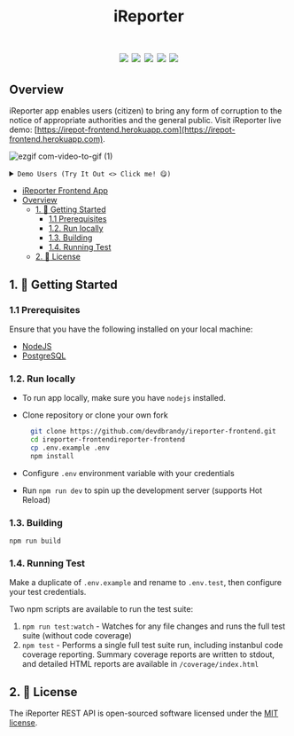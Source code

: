 <h1 align="center">iReporter<h1>

<p align="center">
  <a href="https://circleci.com/gh/devdbrandy/ireporter-frontend">
    <img src="https://circleci.com/gh/devdbrandy/ireporter-frontend.svg?style=svg"></a>
  <a class="badge-align" href="https://www.codacy.com/app/devdbrandy/ireporter-frontend?utm_source=github.com&amp;utm_medium=referral&amp;utm_content=devdbrandy/ireporter-frontend&amp;utm_campaign=Badge_Grade">
  <img src="https://api.codacy.com/project/badge/Grade/af41b75a4052458888f44cd39007295a"/></a>
  <a href="https://codeclimate.com/github/devdbrandy/ireporter-frontend/maintainability"><img src="https://api.codeclimate.com/v1/badges/4ea779147d454d8fa543/maintainability" /></a>
  <a href="https://codeclimate.com/github/devdbrandy/iReporter/test_coverage"><img src="https://api.codeclimate.com/v1/badges/4ea779147d454d8fa543/test_coverage" /></a>
  <a href="https://opensource.org/licenses/MIT">
    <img src="https://img.shields.io/badge/License-MIT-brightgreen.svg"></a>
</p>

## Overview

iReporter app enables users (citizen) to bring any form of corruption to the notice of appropriate authorities and the general public. Visit iReporter live demo: [https://irepot-frontend.herokuapp.com](https://irepot-frontend.herokuapp.com).

![ezgif com-video-to-gif (1)](https://user-images.githubusercontent.com/30989030/56726768-54874180-6747-11e9-9014-6050c2ec003a.gif)

<details>
<summary><code>Demo Users (Try It Out <> Click me! 😋)</code></summary>

| Username  | Password | Access       |
|-----------|----------|--------------|
| `admin`   | `secret` | Admin Access |
| `user123` | `secret` | User Access  |
</details>

<!-- TOC depthFrom:2 -->

- [iReporter Frontend App](#ireporter-frontend-app)
- [Overview](#overview)
  - [1. :rocket: Getting Started](#1-rocket-getting-started)
    - [1.1 Prerequisites](#11-prerequisites)
    - [1.2. Run locally](#12-run-locally)
    - [1.3. Building](#13-building)
    - [1.4. Running Test](#14-running-test)
  - [2. :pencil: License](#2-pencil-license)

<!-- /TOC -->

## 1. :rocket: Getting Started

### 1.1 Prerequisites

Ensure that you have the following installed on your local machine:

- [NodeJS](https://nodejs.org/en/download/)
- [PostgreSQL](https://www.postgresql.org/download/)

### 1.2. Run locally

- To run app locally, make sure you have `nodejs` installed.
- Clone repository or clone your own fork

  ```bash
    git clone https://github.com/devdbrandy/ireporter-frontend.git
    cd ireporter-frontendireporter-frontend
    cp .env.example .env
    npm install
  ```

- Configure `.env` environment variable with your credentials
- Run `npm run dev` to spin up the development server (supports Hot Reload)

### 1.3. Building

`npm run build`

### 1.4. Running Test

Make a duplicate of `.env.example` and rename to `.env.test`, then configure your test credentials.

Two npm scripts are available to run the test suite:

1. `npm run test:watch` - Watches for any file changes and runs the full test suite (without code coverage)
2. `npm test` - Performs a single full test suite run, including instanbul code coverage reporting. Summary coverage reports are written to stdout, and detailed HTML reports are available in `/coverage/index.html`

## 2. :pencil: License

The iReporter REST API is open-sourced software licensed under the [MIT license](https://opensource.org/licenses/MIT).
